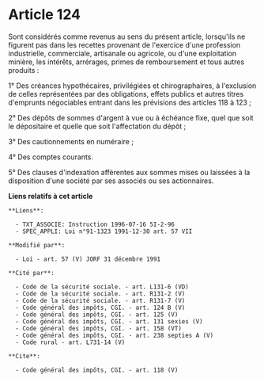 # Article 124

Sont considérés comme revenus au sens du présent article, lorsqu'ils ne figurent pas dans les recettes provenant de
l'exercice d'une profession industrielle, commerciale, artisanale ou agricole, ou d'une exploitation minière, les intérêts,
arrérages, primes de remboursement et tous autres produits : 

1° Des créances hypothécaires, privilégiées et chirographaires, à l'exclusion de celles représentées par des obligations,
effets publics et autres titres d'emprunts négociables entrant dans les prévisions des articles 118 à 123 ; 

2° Des dépôts de sommes d'argent à vue ou à échéance fixe, quel que soit le dépositaire et quelle que soit l'affectation du
dépôt ; 

3° Des cautionnements en numéraire ; 

4° Des comptes courants. 

5° Des clauses d'indexation afférentes aux sommes mises ou laissées à la disposition d'une société par ses associés ou ses
actionnaires.

**Liens relatifs à cet article**

	**Liens**:

	  - TXT_ASSOCIE: Instruction 1996-07-16 5I-2-96
	  - SPEC_APPLI: Loi n°91-1323 1991-12-30 art. 57 VII

	**Modifié par**:

	  - Loi - art. 57 (V) JORF 31 décembre 1991

	**Cité par**:

	  - Code de la sécurité sociale. - art. L131-6 (VD)
	  - Code de la sécurité sociale. - art. R131-2 (V)
	  - Code de la sécurité sociale. - art. R131-7 (V)
	  - Code général des impôts, CGI. - art. 124 B (V)
	  - Code général des impôts, CGI. - art. 125 (V)
	  - Code général des impôts, CGI. - art. 131 sexies (V)
	  - Code général des impôts, CGI. - art. 158 (VT)
	  - Code général des impôts, CGI. - art. 238 septies A (V)
	  - Code rural - art. L731-14 (V)

	**Cite**:

	  - Code général des impôts, CGI. - art. 118 (V)

